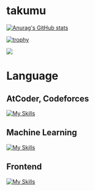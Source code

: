 # takumu
[![Anurag's GitHub stats](https://github-readme-stats.vercel.app/api?username=satotakumu)](https://github.com/anuraghazra/github-readme-stats)

[![trophy](https://github-profile-trophy.vercel.app/?username=satotakumu)](https://github.com/ryo-ma/github-profile-trophy)

![](https://github-profile-summary-cards.vercel.app/api/cards/profile-details?username=satotakumu&theme=transparent)

# Language

## AtCoder, Codeforces

[![My Skills](https://skillicons.dev/icons?i=cpp,python)](https://skillicons.dev)

## Machine Learning

[![My Skills](https://skillicons.dev/icons?i=tensorflow,pytorch)](https://skillicons.dev)

## Frontend

[![My Skills](https://skillicons.dev/icons?i=react,nodejs)](https://skillicons.dev)
